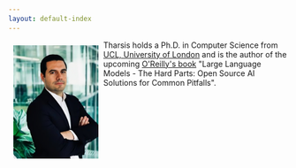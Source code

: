 ```yaml
---
layout: default-index
---
```

<img style="width=305px;height=445px;float:left;padding:9px;"
src="/image/Tharsis.png" alt="profile picture" width="154" height="205">

Tharsis holds a Ph.D. in Computer Science from [UCL, University of London](https://www.ucl.ac.uk/) and is the author of the upcoming [O'Reilly's book](https://www.tamingllms.com) "Large Language Models - The Hard Parts: Open Source AI Solutions for Common Pitfalls".

